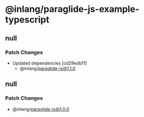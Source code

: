 # @inlang/paraglide-js-example-typescript

## null

### Patch Changes

- Updated dependencies [cd29edb11]
  - @inlang/paraglide-js@1.1.0

## null

### Patch Changes

- @inlang/paraglide-js@1.0.0
